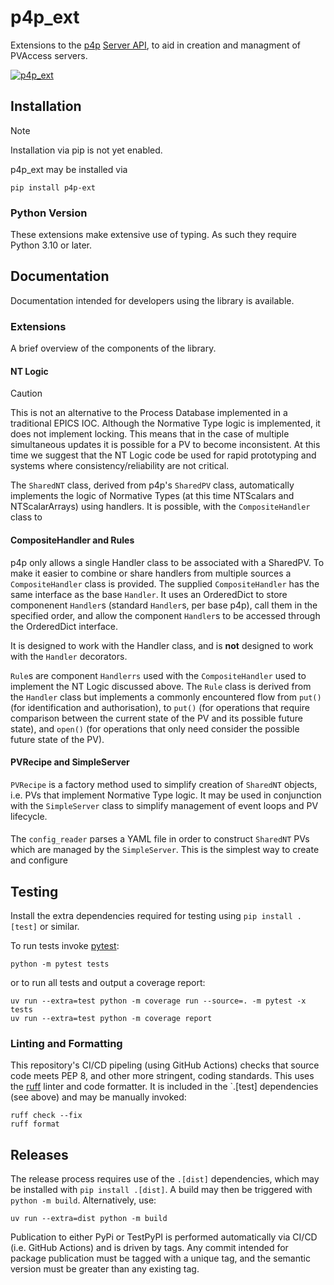 # p4p_ext
Extensions to the [p4p](https://epics-base.github.io/p4p/) [Server API](https://epics-base.github.io/p4p/server.html), to aid in creation and managment of PVAccess servers.  

[![p4p_ext](https://github.com/ISISNeutronMuon/p4p_ext/actions/workflows/build.yaml/badge.svg)](https://github.com/ISISNeutronMuon/p4p_ext/actions/workflows/build.yaml)

## Installation
> [!NOTE]
> Installation via pip is not yet enabled.

p4p_ext may be installed via 
```console
pip install p4p-ext
```

### Python Version
These extensions make extensive use of typing. As such they require Python 3.10 or later.

## Documentation
Documentation intended for developers using the library is available.  

### Extensions
A brief overview of the components of the library.

#### NT Logic
> [!CAUTION]
> This is not an alternative to the Process Database implemented in a traditional EPICS IOC. Although the Normative Type logic is implemented, it does not implement locking. This means that in the case of multiple simultaneous updates it is possible for a PV to become inconsistent. At this time we suggest that the NT Logic code be used for rapid prototyping and systems where consistency/reliability are not critical.

The `SharedNT` class, derived from p4p's `SharedPV` class, automatically implements the logic of Normative Types (at this time NTScalars and NTScalarArrays) using handlers. It is possible, with the `CompositeHandler` class to 
 
#### CompositeHandler and Rules
p4p only allows a single Handler class to be associated with a SharedPV. To make it easier to combine or share handlers from multiple sources a `CompositeHandler` class is provided. The supplied `CompositeHandler` has the same interface as the base `Handler`. It uses an OrderedDict to store componenent `Handler`s (standard `Handler`s, per base p4p), call them in the specified order, and allow the component `Handler`s to be accessed through the OrderedDict interface.

It is designed to work with the Handler class, and is **not** designed to work with the `Handler` decorators.

`Rule`s are component `Handlerrs` used with the `CompositeHandler` used to implement the NT Logic discussed above. The `Rule` class is derived from the `Handler` class but implements a commonly encountered flow from `put()` (for identification and authorisation), to `put()` (for operations that require comparison between the current state of the PV and its possible future state), and `open()` (for operations that only need consider the possible future state of the PV).

#### PVRecipe and SimpleServer
`PVRecipe` is a factory method used to simplify creation of `SharedNT` objects, i.e. PVs that implement Normative Type logic. It may be used in conjunction with the `SimpleServer` class to simplify management of event loops and PV lifecycle.

#### 
The `config_reader` parses a YAML file in order to construct `SharedNT` PVs which are managed by the `SimpleServer`. This is the simplest way to create and configure 

## Testing
Install the extra dependencies required for testing using `pip install .[test]` or similar.

To run tests invoke [pytest](https://docs.pytest.org/en/latest/):

```console
python -m pytest tests
```
or to run all tests and output a coverage report:
```
uv run --extra=test python -m coverage run --source=. -m pytest -x tests
uv run --extra=test python -m coverage report
```

### Linting and Formatting
This repository's CI/CD pipeling (using GitHub Actions) checks that source code meets PEP 8, and other more stringent, coding standards. This uses the [ruff](https://docs.astral.sh/ruff/) linter and code formatter. It is included in the `.[test] dependencies (see above) and may be manually invoked:

```console
ruff check --fix
ruff format
```

## Releases
The release process requires use of the `.[dist]` dependencies, which may be installed with `pip install .[dist]`. A build may then be triggered with `python -m build`. Alternatively, use:

```console
uv run --extra=dist python -m build
```

Publication to either PyPi or TestPyPI is performed automatically via CI/CD (i.e. GitHub Actions) and is driven by tags. Any commit intended for package publication must be tagged with a unique tag, and the semantic version must be greater than any existing tag. 